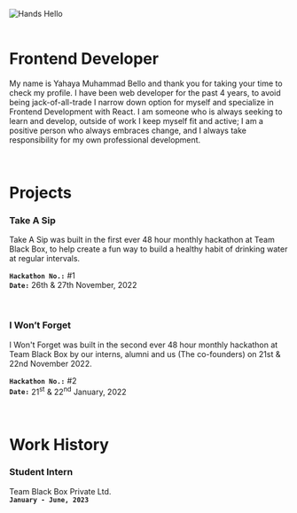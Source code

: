 <img src="https://github.com/team-black-box/tbb/blob/tbb-members-page/Assets/hands.svg" alt="Hands Hello"><br /><br />

# Frontend Developer

My name is Yahaya Muhammad Bello and thank you for taking your time to check my profile. I have been web developer for the past 4 years, to avoid being jack-of-all-trade I narrow down option for myself and specialize in Frontend Development with React. I am someone who is always seeking to learn and develop, outside of work I keep myself fit and active; I am a positive person who always embraces change, and I always take responsibility for my own professional development.

<br />

# Projects

### Take A Sip

Take A Sip was built in the first ever 48 hour monthly hackathon at Team Black Box, to help create a fun way to build a healthy habit of drinking water at regular intervals.

**`Hackathon No.:`** #1<br />
**`Date:`** 26th & 27th November, 2022

<br />

### I Won’t Forget

I Won't Forget was built in the second ever 48 hour monthly hackathon at Team Black Box by our interns, alumni and us (The co-founders) on 21st & 22nd November 2022.

**`Hackathon No.:`** #2<br />
**`Date:`** 21<sup>st</sup> & 22<sup>nd</sup> January, 2022

<br />

# Work History

### Student Intern

Team Black Box Private Ltd.<br />
**`January - June, 2023`**
